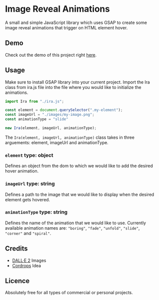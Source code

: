 # Image Reveal Animations
A small and simple JavaScript library which uses GSAP to create some image reveal animations that trigger on HTML element hover.

## Demo
Check out the demo of this project right [here](https://vanjazeli.github.io/image-reveal-animations/). 

## Usage
Make sure to install GSAP library into your current project.
Import the Ira class from ira.js file into the file where you would like to initialize the animations.

```JavaScript
import Ira from "./ira.js";

const element = document.querySelector(".my-element");
const imageUrl = "./images/my-image.png";
const animationType = "slide"

new Ira(element, imageUrl, animationType);
```

The `Ira(element, imageUrl, animationType)` class takes in three arguements: element, imageUrl and animationType.

### `element` type: object
Defines an object from the dom to which we would like to add the desired hover animation.

### `imageUrl` type: string
Defines a path to the image that we would like to display when the desired element gets hovered.

### `animationType` type: string
Defines the name of the animation that we would like to use.
Currently available animation names are: `"boring"`, `"fade"`, `"unfold"`, `"slide"`, `"corner"` and `"spiral"`.

## Credits
 - [DALL·E 2](https://openai.com/dall-e-2/) Images
 - [Cordrops](https://github.com/codrops) Idea
 
## Licence
Absolutely free for all types of commercial or personal projects.
